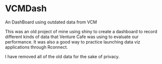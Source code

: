 # VCMDash
An DashBoard using outdated data from VCM

This was an old project of mine using shiny to create a dashboard to record different kinds of data that Venture Cafe was using to evaluate our performance. It was also a good way to practice launching data viz applications through Rconnect.

I have removed all of the old data for the sake of privacy.
